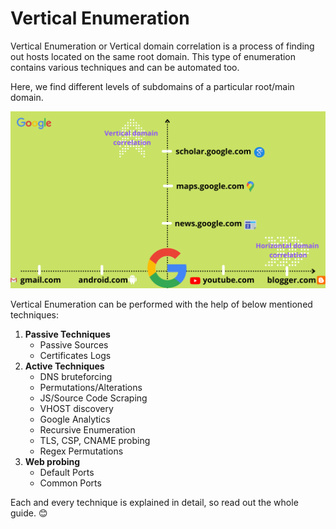 # Vertical Enumeration

Vertical Enumeration or Vertical domain correlation is a process of finding out hosts located on the same root domain. This type of enumeration contains various techniques and can be automated too.

Here, we find different levels of subdomains of a particular root/main domain.

![](../.gitbook/assets/enumeration-2-.png)

Vertical Enumeration can be performed with the help of below mentioned techniques:&#x20;

1. **Passive Techniques**
   * Passive Sources&#x20;
   * Certificates Logs
2. **Active Techniques**
   * DNS bruteforcing
   * Permutations/Alterations
   * JS/Source Code Scraping
   * VHOST discovery
   * Google Analytics
   * Recursive Enumeration
   * TLS, CSP, CNAME probing
   * Regex Permutations
3. **Web probing**
   * Default Ports
   * Common Ports

Each and every technique is explained in detail, so read out the whole guide. :blush:&#x20;
